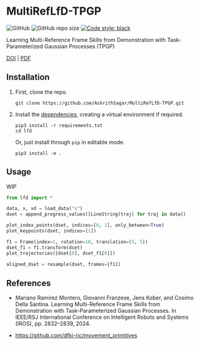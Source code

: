 # MultiRefLfD-TPGP

![GitHub](https://img.shields.io/github/license/AshrithSagar/MultiRefLfD-TPGP)
![GitHub repo size](https://img.shields.io/github/repo-size/AshrithSagar/MultiRefLfD-TPGP)
[![Code style: black](https://img.shields.io/badge/code%20style-black-000000.svg)](https://github.com/psf/black)

Learning Multi-Reference Frame Skills from Demonstration with Task-Parameterized Gaussian Processes (TPGP)

[DOI](https://doi.org/10.1109/IROS58592.2024.10803060)
|
[PDF](http://www.jenskober.de/publications/RamirezMontero2024IROS.pdf)

## Installation

1. First, clone the repo.

    ```shell
    git clone https://github.com/AshrithSagar/MultiRefLfD-TPGP.git
    ```

2. Install the [dependencies](requirements.txt), creating a virtual environment if required.

    ```shell
    pip3 install -r requirements.txt
    cd lfd
    ```

    Or, just install through `pip` in editable mode.

    ```shell
    pip3 install -e .
    ```

## Usage

WIP

```python
from lfd import *

data, x, xd = load_data("s")
dset = append_progress_values([LineString(traj) for traj in data])

plot_index_points(dset, indices=[0, 1], only_between=True)
plot_keypoints(dset, indices=[1])

f1 = Frame(index=1, rotation=10, translation=(5, 5))
dset_f1 = f1.transform(dset)
plot_trajectories([dset[0], dset_f1[0]])

aligned_dset = resample(dset, frames=[f1])
```

## References

- Mariano Ramírez Montero, Giovanni Franzese, Jens Kober, and Cosimo Della Santina. Learning Multi-Reference Frame Skills from Demonstration with Task-Parameterized Gaussian Processes. In IEEE/RSJ International Conference on Intelligent Robots and Systems (IROS), pp. 2832–2839, 2024.

- <https://github.com/dfki-ric/movement_primitives>
